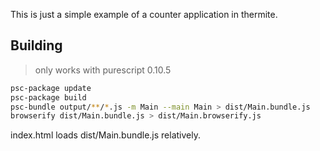 This is just a simple example of a counter application in thermite.

## Building

> only works with purescript 0.10.5

```bash
psc-package update
psc-package build
psc-bundle output/**/*.js -m Main --main Main > dist/Main.bundle.js
browserify dist/Main.bundle.js > dist/Main.browserify.js
```

index.html loads dist/Main.bundle.js relatively.
